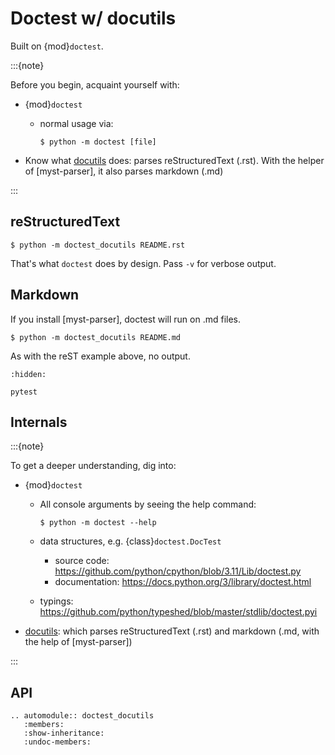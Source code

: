 # Doctest w/ docutils

Built on {mod}`doctest`.

:::{note}

Before you begin, acquaint yourself with:

- {mod}`doctest`

  - normal usage via:

    ```console
    $ python -m doctest [file]
    ```

- Know what [docutils] does: parses reStructuredText (.rst). With the helper of [myst-parser], it also parses markdown (.md)

:::

## reStructuredText

```console
$ python -m doctest_docutils README.rst
```

That's what `doctest` does by design. Pass `-v` for verbose output.

## Markdown

If you install [myst-parser], doctest will run on .md files.

```console
$ python -m doctest_docutils README.md
```

As with the reST example above, no output.

```{toctree}
:hidden:

pytest
```

[docutils]: https://www.docutils.org/

## Internals

:::{note}

To get a deeper understanding, dig into:

- {mod}`doctest`

  - All console arguments by seeing the help command:

    ```console
    $ python -m doctest --help
    ```

  - data structures, e.g. {class}`doctest.DocTest`

    - source code: https://github.com/python/cpython/blob/3.11/Lib/doctest.py
    - documentation: https://docs.python.org/3/library/doctest.html

  - typings: https://github.com/python/typeshed/blob/master/stdlib/doctest.pyi

- [docutils]: which parses reStructuredText (.rst) and markdown (.md, with the
  help of [myst-parser])

:::

## API

```{eval-rst}
.. automodule:: doctest_docutils
   :members:
   :show-inheritance:
   :undoc-members:
```
